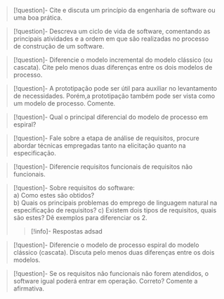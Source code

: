 > [!question]- Cite e discuta um princípio da engenharia de software ou uma boa prática.
> 

> [!question]- Descreva um ciclo de vida de software, comentando as principais atividades e a ordem em que são realizadas no processo de construção de um software.

>[!question]- Diferencie o modelo incremental do modelo clássico (ou cascata). Cite pelo menos duas diferenças entre os dois modelos de processo.

> [!question]- A prototipação pode ser útil para auxiliar no levantamento de necessidades. Porém,a prototipação também pode ser vista como um modelo de processo. Comente.

> [!question]- Qual o principal diferencial do modelo de processo em espiral?

> [!question]- Fale sobre a etapa de análise de requisitos, procure abordar técnicas empregadas tanto na elicitação quanto na especificação.

> [!question]- Diferencie requisitos funcionais de requisitos não funcionais.

>[!question]- Sobre requisitos do software:  
a) Como estes são obtidos?  
b) Quais os principais problemas do emprego de linguagem natural na especificação de requisitos? 
c) Existem dois tipos de requisitos, quais são estes? Dê exemplos para diferenciar os 2. 
>> [!info]- Respostas
>> adsad

>[!question]- Diferencie o modelo de processo espiral do modelo clássico (cascata). Discuta pelo menos duas diferenças entre os dois modelos.

>[!question]- Se os requisitos não funcionais não forem atendidos, o software igual poderá entrar em operação. Correto? Comente a afirmativa.

